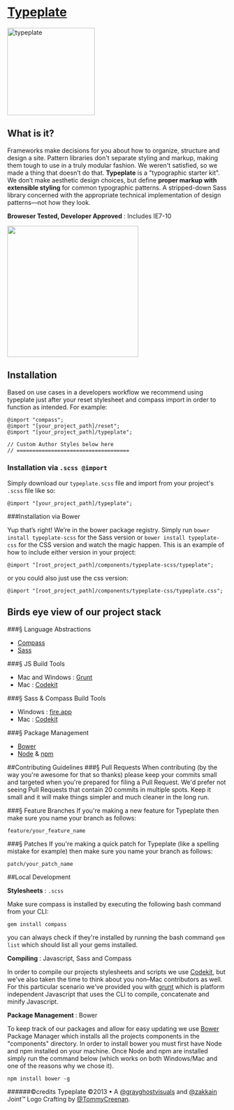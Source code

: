 # [Typeplate](https://typeplate.com)
<img src="https://secure.gravatar.com/avatar/55ddbe9c3fb31c952df702c15b8a81d8?s=420&d=https://a248.e.akamai.net/assets.github.com%2Fimages%2Fgravatars%2Fgravatar-org-420.png" alt="typeplate" width="200">

## What is it?
Frameworks make decisions for you about how to organize, structure and design a site. Pattern libraries don't separate styling and markup, making them tough to use in a truly modular fashion. We weren't satisfied, so we made a thing that doesn’t do that.
**Typeplate** is a "typographic starter kit". We don’t make aesthetic design choices, but define **proper markup with extensible styling** for common typographic patterns. A stripped-down Sass library concerned with the appropriate technical implementation of design patterns—not how they look.

**Broweser Tested, Developer Approved** : Includes IE7-10

<img src="https://raw.github.com/paulirish/browser-logos/master/all-desktop.png" alt="" width="300">

## Installation
Based on use cases in a developers workflow we recommend using typeplate just after your reset stylesheet and compass import in order to function as intended.
For example:

	@import "compass";
	@import "[your_project_path]/reset";
	@import "[your_project_path]/typeplate";
	
    // Custom Author Styles below here
	// ====================================



### Installation via ``.scss @import``

Simply download our ``typeplate.scss`` file and import from your project's ``.scss`` file like so:

	@import "[your_project_path]/typeplate";

###Installation via Bower

Yup that&rsquo;s right! We&rsquo;re in the bower package registry. Simply run ``bower install typeplate-scss`` for the Sass version or ``bower install typeplate-css`` for the CSS version and watch the magic happen. This is an example of how to include either version in your project:

	@import "[root_project_path]/components/typeplate-scss/typeplate";

or you could also just use the css version:

	@import "[root_project_path]/components/typeplate-css/typeplate.css";

## Birds eye view of our project stack

###&sect; Language Abstractions

- [Compass]()
- [Sass]()

###&sect; JS Build Tools

- Mac and Windows : [Grunt]()
- Mac : [Codekit]()

###&sect; Sass &amp; Compass Build Tools

- Windows : [fire.app]()
- Mac : [Codekit]()

###&sect; Package Management

- [Bower]()
- [Node](http://nodejs.org) &amp; [npm](https://npmjs.org)

##Contributing Guidelines
###&sect; Pull Requests
When contributing (by the way you're awesome for that so thanks) please keep your commits small and targeted when you're prepared for filing a Pull Request. We'd prefer not seeing Pull Requests that contain 20 commits in multiple spots. Keep it small and it will make things simpler and much cleaner in the long run.

###&sect; Feature Branches
If you're making a new feature for Typeplate then make sure you name your branch as follows:

    feature/your_feature_name

###&sect; Patches
If you're making a quick patch for Typeplate (like a spelling mistake for example) then make sure you name your branch as follows:

    patch/your_patch_name

##Local Development

**Stylesheets** : ``.scss``

Make sure compass is installed by executing the following bash command from your CLI:

    gem install compass

you can always check if they're installed by running the bash command ``gem list`` which should list all your gems installed.

**Compiling** : Javascript, Sass and Compass

In order to compile our projects stylesheets and scripts we use [Codekit](#), but we've also taken the time to think about you non&ndash;Mac contributors as well. For this particular scenario we've provided you with [grunt]() which is platform independent Javascript that uses the CLI to compile, concatenate and minify Javascript.

**Package Management** : Bower

To keep track of our packages and allow for easy updating we use [Bower](#) Package Manager which installs all the projects components in the "components" directory. In order to install bower you must first have Node and npm installed on your machine. Once Node and npm are installed simply run the command below  (which works on both Windows/Mac and one of the reasons why we chose it).

	npm install bower -g

######©credits
Typeplate &copy;2013 &bull; A [@grayghostvisuals](https://twitter.com/gryghostvisuals) and [@zakkain](https://twitter.com/zakkain) Joint™
Logo Crafting by [@TommyCreenan](https://twitter.com/TommyCreenan).
